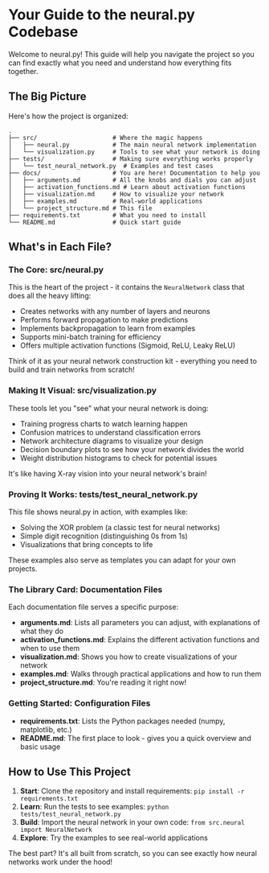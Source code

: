 # Your Guide to the neural.py Codebase

Welcome to neural.py! This guide will help you navigate the project so you can find exactly what you need and understand how everything fits together.

## The Big Picture

Here's how the project is organized:

```
.
├── src/                     # Where the magic happens
│   ├── neural.py            # The main neural network implementation
│   └── visualization.py     # Tools to see what your network is doing
├── tests/                   # Making sure everything works properly
│   └── test_neural_network.py  # Examples and test cases
├── docs/                    # You are here! Documentation to help you
│   ├── arguments.md         # All the knobs and dials you can adjust
│   ├── activation_functions.md # Learn about activation functions
│   ├── visualization.md     # How to visualize your network
│   ├── examples.md          # Real-world applications
│   └── project_structure.md # This file
├── requirements.txt         # What you need to install
└── README.md                # Quick start guide
```

## What's in Each File?

### The Core: src/neural.py

This is the heart of the project - it contains the `NeuralNetwork` class that does all the heavy lifting:

- Creates networks with any number of layers and neurons
- Performs forward propagation to make predictions
- Implements backpropagation to learn from examples
- Supports mini-batch training for efficiency
- Offers multiple activation functions (Sigmoid, ReLU, Leaky ReLU)

Think of it as your neural network construction kit - everything you need to build and train networks from scratch!

### Making It Visual: src/visualization.py

These tools let you "see" what your neural network is doing:

- Training progress charts to watch learning happen
- Confusion matrices to understand classification errors
- Network architecture diagrams to visualize your design
- Decision boundary plots to see how your network divides the world
- Weight distribution histograms to check for potential issues

It's like having X-ray vision into your neural network's brain!

### Proving It Works: tests/test_neural_network.py

This file shows neural.py in action, with examples like:

- Solving the XOR problem (a classic test for neural networks)
- Simple digit recognition (distinguishing 0s from 1s)
- Visualizations that bring concepts to life

These examples also serve as templates you can adapt for your own projects.

### The Library Card: Documentation Files

Each documentation file serves a specific purpose:

- **arguments.md**: Lists all parameters you can adjust, with explanations of what they do
- **activation_functions.md**: Explains the different activation functions and when to use them
- **visualization.md**: Shows you how to create visualizations of your network
- **examples.md**: Walks through practical applications and how to run them
- **project_structure.md**: You're reading it right now!

### Getting Started: Configuration Files

- **requirements.txt**: Lists the Python packages needed (numpy, matplotlib, etc.)
- **README.md**: The first place to look - gives you a quick overview and basic usage

## How to Use This Project

1. **Start**: Clone the repository and install requirements: `pip install -r requirements.txt`
2. **Learn**: Run the tests to see examples: `python tests/test_neural_network.py`
3. **Build**: Import the neural network in your own code: `from src.neural import NeuralNetwork`
4. **Explore**: Try the examples to see real-world applications

The best part? It's all built from scratch, so you can see exactly how neural networks work under the hood! 